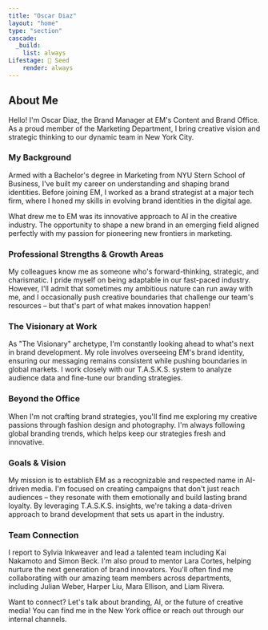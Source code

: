 ```yaml
---
title: "Oscar Diaz"
layout: "home"
type: "section"
cascade:
  _build:
    list: always
Lifestage: 🌱 Seed
    render: always
---
```

## About Me

Hello! I'm Oscar Diaz, the Brand Manager at EM's Content and Brand Office. As a proud member of the Marketing Department, I bring creative vision and strategic thinking to our dynamic team in New York City.

### My Background

Armed with a Bachelor's degree in Marketing from NYU Stern School of Business, I've built my career on understanding and shaping brand identities. Before joining EM, I worked as a brand strategist at a major tech firm, where I honed my skills in evolving brand identities in the digital age.

What drew me to EM was its innovative approach to AI in the creative industry. The opportunity to shape a new brand in an emerging field aligned perfectly with my passion for pioneering new frontiers in marketing.

### Professional Strengths & Growth Areas

My colleagues know me as someone who's forward-thinking, strategic, and charismatic. I pride myself on being adaptable in our fast-paced industry. However, I'll admit that sometimes my ambitious nature can run away with me, and I occasionally push creative boundaries that challenge our team's resources – but that's part of what makes innovation happen!

### The Visionary at Work

As "The Visionary" archetype, I'm constantly looking ahead to what's next in brand development. My role involves overseeing EM's brand identity, ensuring our messaging remains consistent while pushing boundaries in global markets. I work closely with our T.A.S.K.S. system to analyze audience data and fine-tune our branding strategies.

### Beyond the Office

When I'm not crafting brand strategies, you'll find me exploring my creative passions through fashion design and photography. I'm always following global branding trends, which helps keep our strategies fresh and innovative.

### Goals & Vision

My mission is to establish EM as a recognizable and respected name in AI-driven media. I'm focused on creating campaigns that don't just reach audiences – they resonate with them emotionally and build lasting brand loyalty. By leveraging T.A.S.K.S. insights, we're taking a data-driven approach to brand development that sets us apart in the industry.

### Team Connection

I report to Sylvia Inkweaver and lead a talented team including Kai Nakamoto and Simon Beck. I'm also proud to mentor Lara Cortes, helping nurture the next generation of brand innovators. You'll often find me collaborating with our amazing team members across departments, including Julian Weber, Harper Liu, Mara Ellison, and Liam Rivera.

<aside>
Want to connect? Let's talk about branding, AI, or the future of creative media! You can find me in the New York office or reach out through our internal channels.

</aside>